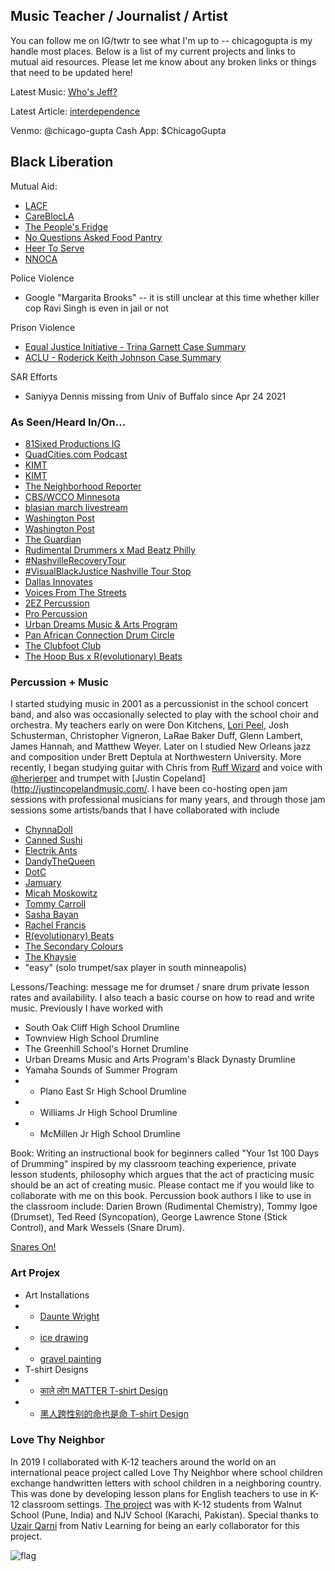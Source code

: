 ## Music Teacher / Journalist / Artist 

You can follow me on IG/twtr to see what I'm up to -- chicagogupta is my handle most places. Below is a list of my current projects and links to mutual aid resources. Please let me know about any broken links or things that need to be updated here! 

Latest Music: [Who's Jeff?](https://soundcloud.com/user-564203548)

Latest Article: [interdependence](https://chicagogupta.medium.com/)

Venmo: @chicago-gupta 
Cash App: $ChicagoGupta

## Black Liberation 

Mutual Aid: 
+ [LACF](https://linktr.ee/lacommunityfridge)
+ [CareBlocLA](https://www.instagram.com/careblocla/)
+ [The People's Fridge](https://www.panafricanconnection.com/)
+ [No Questions Asked Food Pantry](https://www.facebook.com/NoQuestionsAskedFoodPantry/)
+ [Heer To Serve](https://www.facebook.com/heertoserve)
+ [NNOCA](https://nnoca.org/)

Police Violence
+ Google "Margarita Brooks" -- it is still unclear at this time whether killer cop Ravi Singh is even in jail or not

Prison Violence
+ [Equal Justice Initiative - Trina Garnett Case Summary](https://eji.org/cases/trina-garnett/)
+ [ACLU - Roderick Keith Johnson Case Summary](https://www.prisonlegalnews.org/news/2006/sep/15/sexually-abused-texas-prisoner-loses-federal-lawsuit-returns-to-prison/)

SAR Efforts 
+ Saniyya Dennis missing from Univ of Buffalo since Apr 24 2021

### As Seen/Heard In/On...
+ [81Sixed Productions IG](https://www.instagram.com/p/CNQ18AphVRa/)
+ [QuadCities.com Podcast](https://www.quadcities.com/shows/qcuncut/qc-uncut-chicago-taysha-music-teacher-journalist-artist-episode-102/)
+ [KIMT](https://www.kimt.com/content/video/574046572.html)
+ [KIMT](https://www.kimt.com/content/news/Activist-raises-awareness-about-Chauvins-trial-asks-community-to-pay-attention-574043291.html)
+ [The Neighborhood Reporter](https://www.instagram.com/tv/CMxyW0PnRu0/?igshid=50kcygu1w3p4)
+ [CBS/WCCO Minnesota](https://minnesota.cbslocal.com/video/5413967-messages-of-hope-at-wheels-of-justice-art-installation/)
+ [blasian march livestream](https://www.instagram.com/tv/CKzvS2HAW9F/) 
+ [Washington Post](https://www.washingtonpost.com/politics/2021/02/04/virginia-may-abolish-death-penalty-theres-racist-history-why-few-jurisdictions-use-it-most/)
+ [Washington Post](https://www.washingtonpost.com/opinions/the-death-penalty-is-in-the-death-throes/2021/02/05/e332c23e-67cb-11eb-8c64-9595888caa15_story.html)
+ [The Guardian](https://www.theguardian.com/us-news/2021/jan/23/biden-democrats-death-row-sentences-prisoner)
+ [Rudimental Drummers x Mad Beatz Philly](https://www.instagram.com/p/CDj7xNCA75N/)
+ [#NashvilleRecoveryTour](https://www.instagram.com/p/CDmrIOYgICQ/)
+ [#VisualBlackJustice Nashville Tour Stop](https://www.instagram.com/p/CM9-mYcH9yR/)
+ [Dallas Innovates](https://dallasinnovates.com/voices-chirag-gupta-reinventing-the-k-12-classroom-in-2020/)
+ [Voices From The Streets](https://www.voicesfromthestreets.org/)
+ [2EZ Percussion](https://www.instagram.com/p/B_8XxIVgS5z/)
+ [Pro Percussion](https://www.youtube.com/watch?v=FVFJuaCJlPQ)
+ [Urban Dreams Music & Arts Program](https://www.instagram.com/p/CC7buRYnFuY/)
+ [Pan African Connection Drum Circle](https://www.instagram.com/tv/CI0s2uGl4iZ/)
+ [The Clubfoot Club](https://clubfootclub.org/stories/bilateral-clubfoot-born-1989/)
+ [The Hoop Bus x R(evolutionary) Beats](https://www.instagram.com/p/CET3UexH8ll/)


### Percussion + Music

I started studying music in 2001 as a percussionist in the school concert band, and also was occasionally selected to play with the school choir and orchestra. My teachers early on were Don Kitchens, [Lori Peel](https://www.turrentinejacksonmorrow.com/obituaries/lori-peel-42317), Josh Schusterman, Christopher Vigneron, LaRae Baker Duff, Glenn Lambert, James Hannah, and Matthew Weyer. Later on I studied New Orleans jazz and composition under Brett Deptula at Northwestern University. More recently, I began studying guitar with Chris from [Ruff Wizard](https://www.ruffwizard.com/) and voice with [@herjerper](https://www.tiktok.com/@herjerper?) and trumpet with [Justin Copeland](http://justincopelandmusic.com/. I have been co-hosting open jam sessions with professional musicians for many years, and through those jam sessions some artists/bands that I have collaborated with include 

+ [ChynnaDoll](https://www.instagram.com/chynnadolltm/)
+ [Canned Sushi](https://www.instagram.com/sushi_in_a_can/)
+ [Electrik Ants](https://www.instagram.com/electrikants/)
+ [DandyTheQueen](https://www.instagram.com/dandythequeen/)
+ [DotC](https://soundcloud.com/dawn-of-the-computer)
+ [Jamuary](https://soundcloud.com/jhliberty/tracks)
+ [Micah Moskowitz](https://www.instagram.com/p/CM9-mYcH9yR/)
+ [Tommy Carroll](https://soundcloud.com/tommy-carroll-5)
+ [Sasha Bayan](https://soundcloud.com/sashabayan/)
+ [Rachel Francis](https://www.instagram.com/rachelfrancismusic/)
+ [R(evolutionary) Beats](https://www.instagram.com/r.beats_/)
+ [The Secondary Colours](https://www.instagram.com/p/BwDK-DPHHnR/)
+ [The Khaysie](https://www.instagram.com/p/CMp5AdPhFu_/)
+ "easy" (solo trumpet/sax player in south minneapolis)

Lessons/Teaching: message me for drumset / snare drum private lesson rates and availability. I also teach a basic course on how to read and write music. Previously I have worked with 
+ South Oak Cliff High School Drumline
+ Townview High School Drumline
+ The Greenhill School's Hornet Drumline
+ Urban Dreams Music and Arts Program's Black Dynasty Drumline
+ Yamaha Sounds of Summer Program
+ + Plano East Sr High School Drumline
+ + Williams Jr High School Drumline
+ + McMillen Jr High School Drumline

Book: Writing an instructional book for beginners called "Your 1st 100 Days of Drumming" inspired by my classroom teaching experience, private lesson students, philosophy which argues that the act of practicing music should be an act of creating music. Please contact me if you would like to collaborate with me on this book. Percussion book authors I like to use in the classroom include: Darien Brown (Rudimental Chemistry), Tommy Igoe (Drumset), Ted Reed (Syncopation), George Lawrence Stone (Stick Control), and Mark Wessels (Snare Drum).

[Snares On!](https://www.instagram.com/snares_on/)

### Art Projex

+ Art Installations
+ + [Daunte Wright](https://www.instagram.com/p/CO1PbDiggfo/)
+ + [ice drawing](https://www.instagram.com/p/CKJpWDvnD9y/)
+ + [gravel painting](https://twitter.com/ChicagoGupta/status/1393232807175069698?s=20)
+ T-shirt Designs
+ + [काले लोग MATTER T-shirt Design](https://carryonthreads.com/product/black-lives-matter-hindi-text-t-shirt/)
+ + [黑人跨性别的命也是命 T-shirt Design](https://carryonthreads.com/product/black-trans-lives-matter-mens-heavyweight-tee/)

### Love Thy Neighbor

In 2019 I collaborated with K-12 teachers around the world on an international peace project called Love Thy Neighbor where school children exchange handwritten letters with school children in a neighboring country. This was done by developing lesson plans for English teachers to use in K-12 classroom settings.  [The project](https://www.facebook.com/walnutedu/posts/2436345716437948) was with K-12 students from Walnut School (Pune, India) and NJV School (Karachi, Pakistan). Special thanks to [Uzair Qarni](https://www.linkedin.com/public-profile/in/uqarni?) from Nativ Learning for being an early collaborator for this project.

![flag](https://pbs.twimg.com/media/EkyEwkbVgAAWP78?format=png)
